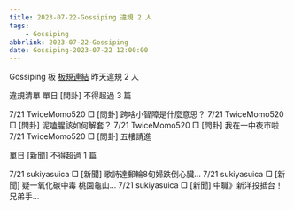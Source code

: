 ```yaml
---
title: 2023-07-22-Gossiping 違規 2 人
tags:
    - Gossiping
abbrlink: 2023-07-22-Gossiping
date: Gossiping-2023-07-22 12:00:00
---
```

Gossiping 板 [板規連結](https://www.ptt.cc/bbs/Gossiping/M.1637425085.A.07D.html)
昨天違規 2 人
<!-- more -->

違規清單
單日 [問卦] 不得超過 3 篇

7/21 TwiceMomo520 □ [問卦] 跨啥小智障是什麼意思？
7/21 TwiceMomo520 □ [問卦] 泥嗑腥該如何解套？
7/21 TwiceMomo520 □ [問卦] 我在一中夜市啦
7/21 TwiceMomo520 □ [問卦] 五樓請進

單日 [新聞] 不得超過 1 篇

7/21 sukiyasuica □ [新聞] 歌詩達郵輪8旬婦跌倒心臟…
7/21 sukiyasuica □ [新聞] 疑一氧化碳中毒 桃園龜山…
7/21 sukiyasuica □ [新聞] 中職》新洋投抵台！兄弟手…